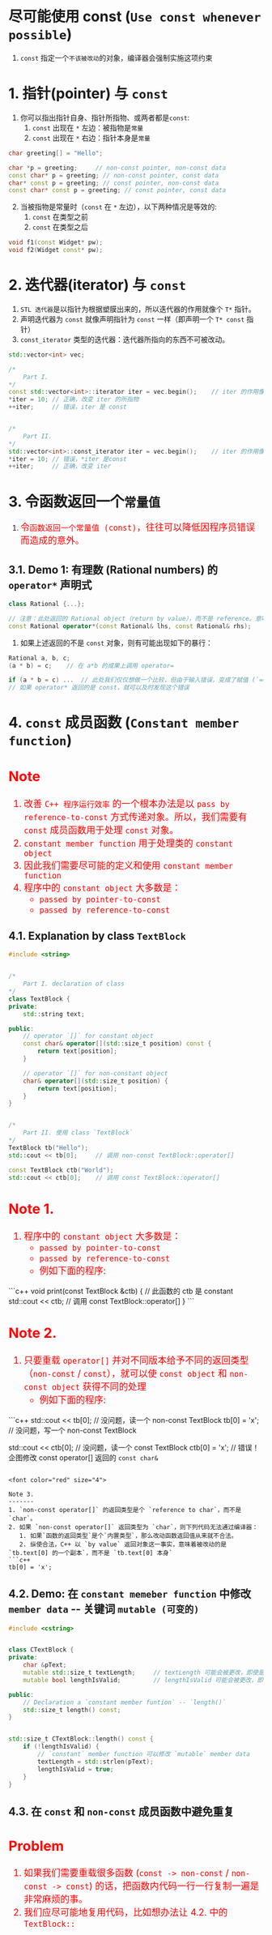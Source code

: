 # 尽可能使用 const (`Use const whenever possible`)
1. `const` 指定一个`不该被改动`的对象，编译器会强制实施这项约束


# 1. 指针(pointer) 与 `const`
1. 你可以指出指针自身、指针所指物、或两者都是`const`:
   1. `const` 出现在 `*` 左边：被指物是`常量`
   2. `const` 出现在 `*` 右边：指针本身是`常量`
```c++
char greeting[] = "Hello";

char *p = greeting;     // non-const pointer, non-const data
const char* p = greeting; // non-const pointer, const data
char* const p = greeting; // const pointer, non-const data
const char* const p = greeting; // const pointer, const data
```

2. 当被指物是常量时（`const` 在 `*` 左边），以下两种情况是等效的:
   1. `const` 在类型之前
   2. `const` 在类型之后
```c++
void f1(const Widget* pw);
void f2(Widget const* pw);
```


# 2. 迭代器(iterator) 与 `const`
1. `STL 迭代器`是以指针为根据塑膜出来的，所以迭代器的作用就像个 `T*` 指针。
2. 声明迭代器为 `const` 就像声明指针为 `const` 一样（即声明一个 `T* const` 指针）
3. `const_iterator` 类型的迭代器：迭代器所指向的东西不可被改动。
```c++
std::vector<int> vec;

/*
    Part I.
*/
const std::vector<int>::iterator iter = vec.begin();    // iter 的作用像个 `T* const`
*iter = 10; // 正确，改变 iter 的所指物
++iter;     // 错误，iter 是 const


/*
    Part II.
*/
std::vector<int>::const_iterator iter = vec.begin();    // iter 的作用像个 `const T*`
*iter = 10; // 错误，*iter 是const
++iter;     // 正确，改变 iter
```

# 3. 令函数返回一个`常量值`
1. <font color="red" size="4">令`函数返回一个常量值 (const)`，往往可以降低因程序员错误而造成的意外。</font>

## 3.1. Demo 1: 有理数 (Rational numbers) 的 `operator*` 声明式
```c++
class Rational {...};

// 注意：此处返回的 Rational object（return by value），而不是 reference。意味着返回的是一个`副本`
const Rational operator*(const Rational& lhs, const Rational& rhs);
```

1. 如果上述返回的不是 `const` 对象，则有可能出现如下的暴行：
```c++
Rational a, b, c;
(a * b) = c;    // 在 a*b 的成果上调用 operator=

if (a * b = c) ...  // 此处我们仅仅想做一个比较，但由于输入错误，变成了赋值 (`==` -> `=`)
// 如果 operator* 返回的是 const，就可以及时发现这个错误
```


# 4. `const` 成员函数 (`Constant member function`)
<font color="red" size="4">

Note
----
1. 改善 `C++ 程序运行效率` 的一个根本办法是以 `pass by reference-to-const` 方式传递对象。所以，我们需要有 `const` 成员函数用于处理 `const` 对象。
2. `constant member function` 用于处理类的 `constant object`
3. 因此我们需要尽可能的定义和使用 `constant member function`
4. 程序中的 `constant object` 大多数是：
    - `passed by pointer-to-const`
    - `passed by reference-to-const`

</font>

## 4.1. Explanation by class `TextBlock`
```c++
#include <string>


/*
    Part I. declaration of class
*/
class TextBlock {
private:
    std::string text;

public:
    // operator `[]` for constant object
    const char& operator[](std::size_t position) const {
        return text[position];
    }

    // operator `[]` for non-constant object
    char& operator[](std::size_t position) {
        return text[position];
    }
}


/*
    Part II. 使用 class `TextBlock`
*/
TextBlock tb("Hello");
std::cout << tb[0];     // 调用 non-const TextBlock::operator[]

const TextBlock ctb("World");
std::cout << ctb[0];    // 调用 const TextBlock::operator[]
```

<font color="red" size="4">

Note 1.
-------
1. 程序中的 `constant object` 大多数是：
    - `passed by pointer-to-const`
    - `passed by reference-to-const`
    - 例如下面的程序:

</font>
```c++
void print(const TextBlock &ctb) {  // 此函数的 ctb 是 constant
    std::cout << ctb;   // 调用 const TextBlock::operator[]
}
```

<font color="red" size="4">

Note 2.
-------
1. 只要重载 `operator[]` 并对不同版本给予不同的返回类型（`non-const` / `const`），就可以使 `const object` 和 `non-const object` 获得不同的处理
    - 例如下面的程序:

</font>
```c++
std::cout << tb[0];     // 没问题，读一个 non-const TextBlock
tb[0] = 'x';            // 没问题，写一个 non-const TextBlock

std::cout << ctb[0];    // 没问题，读一个 const TextBlock
ctb[0] = 'x';           // 错误！企图修改 const operator[] 返回的 `const char&`
```

<font color="red" size="4">

Note 3.
-------
1. `non-const operator[]` 的返回类型是个 `reference to char`，而不是 `char`。
2. 如果 `non-const operator[]` 返回类型为 `char`，则下列代码无法通过编译器：
   1. 如果`函数的返回类型`是个`内置类型`，那么改动函数返回值从来就不合法。
   2. 纵使合法，C++ 以 `by value` 返回对象这一事实，意味着被改动的是 `tb.text[0] 的一个副本`，而不是 `tb.text[0] 本身`
```c++
tb[0] = 'x';
```

</font>


## 4.2. Demo: 在 `constant memeber function` 中修改 `member data` -- 关键词 `mutable (可变的)` 
```c++
#include <cstring>


class CTextBlock {
private:
    char &pText;
    mutable std::size_t textLength;     // textLength 可能会被更改，即使是在 constant member function 中 
    mutable bool lengthIsValid;         // lengthIsValid 可能会被更改，即使是在 constant member function 中

public:
    // Declaration a `constant member funtion` -- `length()`
    std::size_t length() const;
}


std::size_t CTextBlock::length() const {
    if (!lengthIsValid) {
        // `constant` member function 可以修改 `mutable` member data
        textLength = std::strlen(pText);
        lengthIsValid = true;
    }
}
```


## 4.3. 在 `const` 和 `non-const` 成员函数中避免重复
<font color="red" size="4">

Problem 
-------
1. 如果我们需要重载很多函数 (`const -> non-const` / `non-const -> const`) 的话，把函数内代码一行一行复制一遍是非常麻烦的事。
2. 我们应尽可能地复用代码，比如想办法让 4.2. 中的 `TextBlock::`

</font>